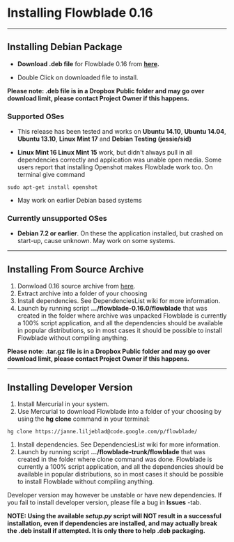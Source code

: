 # Installing Flowblade 0.16 #

---

## Installing Debian Package ##

  * **Download .deb file** for Flowblade 0.16 from **[here](https://www.dropbox.com/s/7jv92pn9305fz0c/flowblade-0.16.0-1_all.deb?dl=0).**

  * Double Click on downloaded file to install.

**Please note: .deb file is in a Dropbox Public folder and may go over download limit, please contact Project Owner if this happens.**

### Supported OSes ###
  * This release has been tested and works on **Ubuntu 14.10**, **Ubuntu 14.04**, **Ubuntu 13.10**, **Linux Mint 17** and **Debian Testing (jessie/sid)**

  * **Linux Mint 16  Linux Mint 15** work, but didn't always pull in all dependencies correctly and application was unable open media. Some users report that installing Openshot makes Flowblade work too. On terminal give command
```
sudo apt-get install openshot
```
  * May work on earlier Debian based systems

### Currently unsupported OSes ###
  * **Debian 7.2 or earlier**.  On these the application installed, but crashed on start-up, cause unknown. May work on some systems.


---


## Installing From Source Archive ##
  1. Donwload 0.16 source archive from [here](https://www.dropbox.com/s/qmergg5z35dnhyf/flowblade-0.16.0.tar.gz?dl=0).
  1. Extract archive into a folder of your choosing
  1. Install dependencies. See DependenciesList wiki for more information.
  1. Launch by running script **.../flowblade-0.16.0/flowblade** that was created in the folder where archive was unpacked
Flowblade is currently a 100% script application, and all the dependencies should be available in popular distributions, so in most cases it should be possible to install Flowblade without compiling anything.

**Please note: .tar.gz file is in a Dropbox Public folder and may go over download limit, please contact Project Owner if this happens.**


---


## Installing Developer Version ##

  1. Install Mercurial in your system.
  1. Use Mercurial to download Flowblade into a folder of your choosing by using the **hg clone** command in your terminal:
```
hg clone https://janne.liljeblad@code.google.com/p/flowblade/
```
  1. Install dependencies. See DependenciesList wiki for more information.
  1. Launch by running script **.../flowblade-trunk/flowblade** that was created in the folder where clone command was done.
Flowblade is currently a 100% script application, and all the dependencies should be available in popular distributions, so in most cases it should be possible to install Flowblade without compiling anything.

Developer version may however be unstable or have new dependencies. If you fail to install developer version, please file a bug in **Issues** -tab.

**NOTE: Using the available _setup.py_ script will NOT result in a successful installation, even if dependencies are installed, and may actually break the .deb install if attempted. It is only there to help .deb packaging.**